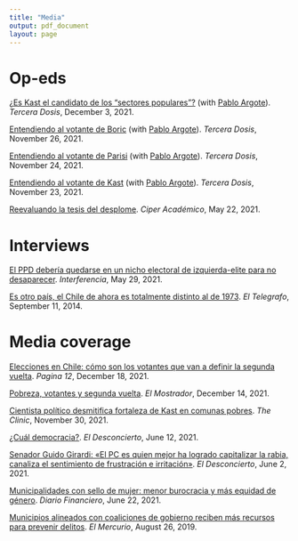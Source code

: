 ```yaml
---
title: "Media"
output: pdf_document
layout: page
---
```


# Op-eds

[¿Es Kast el candidato de los “sectores populares”?](https://terceradosis.cl/2021/12/03/es-kast-el-candidato-de-los-sectores-populares/) (with [Pablo Argote](https://polisci.columbia.edu/content/pablo-argote)). *Tercera Dosis*, December 3, 2021.

[Entendiendo al votante de Boric](https://terceradosis.cl/2021/11/26/entendiendo-al-votante-de-boric/) (with [Pablo Argote](https://polisci.columbia.edu/content/pablo-argote)). *Tercera Dosis*, November 26, 2021.

[Entendiendo al votante de Parisi](https://terceradosis.cl/2021/11/24/entendiendo-al-votante-de-parisi/) (with [Pablo Argote](https://polisci.columbia.edu/content/pablo-argote)). *Tercera Dosis*, November 24, 2021.

[Entendiendo al votante de Kast](https://terceradosis.cl/2021/11/23/entendiendo-al-votante-de-kast/) (with [Pablo Argote](https://polisci.columbia.edu/content/pablo-argote)). *Tercera Dosis*, November 23, 2021.

[Reevaluando la tesis del desplome](https://www.ciperchile.cl/2021/05/22/reevaluando-la-tesis-del-desplome/). *Ciper Académico*, May 22, 2021.

# Interviews

[El PPD debería quedarse en un nicho electoral de izquierda-elite para no desaparecer](https://interferencia.cl/articulos/giancarlo-visconti-el-ppd-deberia-quedarse-en-un-nicho-electoral-de-izquierda-elite-para). *Interferencia*, May 29, 2021.

[Es otro país, el Chile de ahora es totalmente distinto al de 1973](https://www.eltelegrafo.com.ec/noticias/informacion/1/es-otro-pais-el-chile-de-ahora-es-totalmente-distinto-al-de-1973-galeria). *El Telegrafo*, September 11, 2014.

# Media coverage

[Elecciones en Chile: cómo son los votantes que van a definir la segunda vuelta](https://www.pagina12.com.ar/390250-elecciones-en-chile-como-son-los-votantes-que-van-a-definir-). *Pagina 12*, December 18, 2021.

[Pobreza, votantes y segunda vuelta](https://www.elmostrador.cl/noticias/opinion/2021/12/14/pobreza-votantes-y-segunda-vuelta/). *El Mostrador*, December 14, 2021.

[Cientista político desmitifica fortaleza de Kast en comunas pobres](https://www.theclinic.cl/2021/11/30/kast-triunfo-comunas-pobres-elecciones/). *The Clinic*, November 30, 2021.

[¿Cuál democracia?](https://www.eldesconcierto.cl/opinion/2021/06/12/cual-democracia.html). *El Desconcierto*, June 12, 2021.

[Senador Guido Girardi: «El PC es quien mejor ha logrado capitalizar la rabia, canaliza el sentimiento de frustración e irritación»](https://www.eldesconcierto.cl/reportajes/2021/06/02/senador-guido-girardi-el-pc-es-quien-mejor-ha-logrado-capitalizar-la-rabia-canaliza-el-sentimiento-de-frustracion-e-irritacion.html). *El Desconcierto*, June 2, 2021.

[Municipalidades con sello de mujer: menor burocracia y más equidad de género](https://www.df.cl/noticias/site/artic/20210618/pags/20210618181141.html). *Diario Financiero*, June 22, 2021.

[Municipios alineados con coaliciones de gobierno reciben más recursos para prevenir delitos](https://gobierno.uc.cl/es/noticias-y-eventos/prensa/1154-municipios-alineados-con-coaliciones-de-gobierno-reciben-mas-recursos-para-prevenir-delitos). *El Mercurio*, August 26, 2019.







